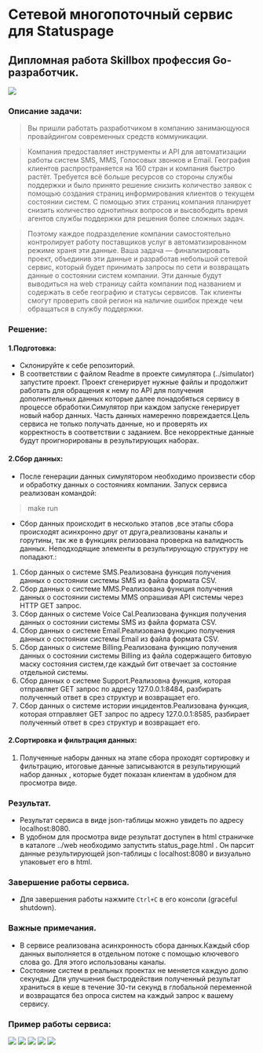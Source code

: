 # Cетевой многопоточный сервис для Statuspage
## Дипломная работа Skillbox профессия Go-разработчик.
![](image/1.png)
### Описание задачи:

>Вы пришли работать разработчиком в компанию занимающуюся провайдингом
современных средств коммуникации.

>Компания предоставляет инструменты и API для автоматизации работы систем
SMS, MMS, Голосовых звонков и Email. География клиентов распространяется на
160 стран и компания быстро растёт. Требуется всё больше ресурсов со стороны
службы поддержки и было принято решение снизить количество заявок с помощью
создания страниц информирования клиентов о текущем состоянии систем.
С помощью этих страниц компания планирует снизить количество однотипных
вопросов и высвободить время агентов службы поддержки для решения более
сложных задач.

>Поэтому каждое подразделение компании самостоятельно контролирует работу
поставщиков услуг в автоматизированном режиме храня эти данные. Ваша задача —
финализировать проект, объединив эти данные и разработав небольшой сетевой
сервис, который будет принимать запросы по сети и возвращать данные
о состоянии систем компании. Эти данные будут выводиться на web страницу
сайта компании под названием и содержать в себе географию и статусы
сервисов. Так клиенты смогут проверить свой регион на наличие ошибок прежде
чем обращаться в службу поддержки.

### Решение:

#### 1.Подготовка:
- Склонируйте к себе репозиторий.
- В соответствии с файлом Readme в проекте симулятора (../simulator) запустите проект.
  Проект сгенерирует нужные файлы и продолжит работать для обращения к нему
  по API для получения дополнительных данных которые далее понадобяться сервису в процессе обработки.Симулятор при каждом запуске генерирует новый набор данных. Часть данных
  намеренно повреждается.Цель сервиса не только получать данные, но и проверять
  их корректность в соответствии с заданием. Все некорректные данные будут
  проигнорированы в результирующих наборах.
#### 2.Сбор данных:
- После генерации данных симулятором необходимо произвести сбор и обработку данных о состояниях компании.
Запуск сервиса реализован командой:
>make run

- Сбор данных происходит в несколько этапов ,все этапы сбора происходят асинхронно друг от друга,реализованы каналы и горутины,
  так же в функциях релизована проверка на валидность данных. Неподходящие элементы в результирующую структуру не попадают.:
1. Сбор данных о системе SMS.Реализована функция получения данных о состоянии системы SMS
   из файла формата CSV.
2. Сбор данных о системе MMS.Реализована функция получения данных о состоянии системы MMS
   опрашивая API системы через HTTP GET запрос.
3. Сбор данных о системе Voice Cal.Реализована функция получения данных о состоянии системы SMS
   из файла формата CSV.
4. Сбор данных о системе Email.Реализована функцию получения данных о состоянии системы Email из файла формата CSV.
5. Сбор данных о системе Billing.Реализована функцию получения данных о состоянии системы Billing из файла
   содержащего битовую маску состояния систем,где каждый бит отвечает за состояние
   отдельной системы.
6. Сбор данных о системе Support.Реализовна функция, которая отправляет GET запрос по адресу 127.0.0.1:8484,
   разбирать полученный ответ в срез структур и возвращает его.
7. Сбор данных о системе истории инцидентов.Реализована функция, которая отправляет GET запрос по адресу 127.0.0.1:8585,
   разбирает полученный ответ в срез структур и возвращает его.

#### 2.Сортировка и фильтрация данных:
1. Полученные наборы данных на этапе сбора проходят сортировку и фильтрацию, итоговые данные записываются в
результирующий набор данных , которые будет показан клиентам в удобном для просмотра виде.

### Результат.
- Результат сервиса в виде json-таблицы можно увидеть по адресу localhost:8080.
- В удобном для просмотра виде результат доступен в html страничке в каталоге ../web необходимо 
запустить status_page.html . Он парсит данные результирующей json-таблицы с localhost:8080
и визуально упаковыет его в html.

### Завершение работы сервиса.
- Для завершения работы нажмите `Ctrl+C` в его консоли (graceful shutdown).

### Важные примечания.
- В сервисе реализована асинхронность сбора данных.Каждый сбор данных выполняется
  в отдельном потоке с помощью ключевого слова go. Для этого использованы каналы.
- Состояние систем в реальных проектах не меняется каждую долю секунды.
  Для улучшения быстродействия полученный результат храниться в кеше в
  течение 30-ти секунд в глобальной переменной и возвращатся без опроса
  систем на каждый запрос к вашему сервису.

### Пример работы сервиса:
![](image/2.png)
![](image/3.png)
![](image/4.png)
![](image/5.png)
![](image/6.png)